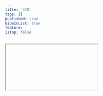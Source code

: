 ```yaml
---
title: '分享'
tags: []
published: true
hideInList: true
feature: 
isTop: false
---
```


<div class="grid">
  <div v-for="(item, index) in links">
    <div class="wrapper" @click="goTo($event, item)">
      <iframe :src="item" />
      <div class="title"> unplugin share </div>
    </div>
  </div>
</div>

<script setup>
const links = [
  'https://share-unplugin.vercel.app/1',
]

function goTo(e, item) {
  window.open(item)
}
</script>

<style>
.grid {
  display: grid;
  grid-template-columns: repeat(3, minmax(0, 1fr));
  grid-gap: 0.5rem;
  gap: 0.5rem;
}
.wrapper {
  overflow: hidden;
  cursor: pointer;
}

.wrapper iframe {
  border: 1px solid #eee;
  border-radius: 4px;
  pointer-events: none;
  user-select: none;
}

.title {
  font-weight: 700;
}
</style>
